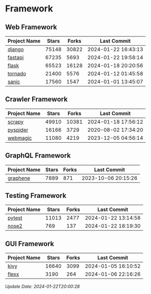 # Framework

## Web Framework
| Project Name | Stars | Forks | Last Commit |
| ------------ | ----- | ----- | ----------- |
| [django](https://github.com/django/django) | 75148 | 30822 | 2024-01-22 16:43:13 |
| [fastapi](https://github.com/tiangolo/fastapi) | 67235 | 5693 | 2024-01-22 19:58:14 |
| [flask](https://github.com/pallets/flask) | 65523 | 16128 | 2024-01-18 20:20:56 |
| [tornado](https://github.com/tornadoweb/tornado) | 21400 | 5576 | 2024-01-12 01:45:58 |
| [sanic](https://github.com/sanic-org/sanic) | 17560 | 1547 | 2024-01-01 13:45:07 |

## Crawler Framework
| Project Name | Stars | Forks | Last Commit |
| ------------ | ----- | ----- | ----------- |
| [scrapy](https://github.com/scrapy/scrapy) | 49910 | 10381 | 2024-01-18 17:56:12 |
| [pyspider](https://github.com/binux/pyspider) | 16166 | 3729 | 2020-08-02 17:34:20 |
| [webmagic](https://github.com/code4craft/webmagic) | 11080 | 4219 | 2023-12-05 04:56:14 |

## GraphQL Framework
| Project Name | Stars | Forks | Last Commit |
| ------------ | ----- | ----- | ----------- |
| [graphene](https://github.com/graphql-python/graphene) | 7889 | 871 | 2023-10-06 20:15:26 |

## Testing Framework
| Project Name | Stars | Forks | Last Commit |
| ------------ | ----- | ----- | ----------- |
| [pytest](https://github.com/pytest-dev/pytest) | 11013 | 2477 | 2024-01-22 13:14:58 |
| [nose2](https://github.com/nose-devs/nose2) | 769 | 137 | 2024-01-22 18:19:30 |

## GUI Framework
| Project Name | Stars | Forks | Last Commit |
| ------------ | ----- | ----- | ----------- |
| [kivy](https://github.com/kivy/kivy) | 16640 | 3099 | 2024-01-05 16:10:52 |
| [flexx](https://github.com/flexxui/flexx) | 3190 | 264 | 2024-01-06 22:16:26 |

*Update Date: 2024-01-22T20:00:28*